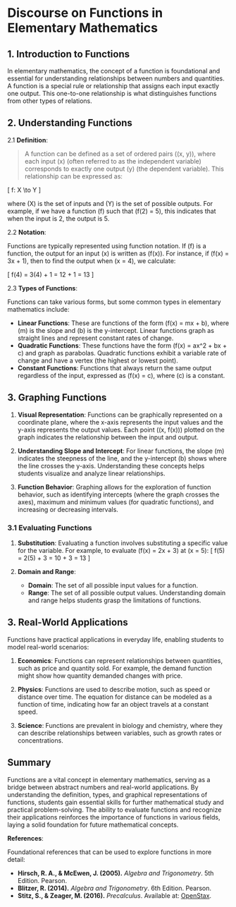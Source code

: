 # Discourse on Functions in Elementary Mathematics

## 1. **Introduction to Functions**

In elementary mathematics, the concept of a function is foundational and essential for understanding relationships between numbers and quantities. A function is a special rule or relationship that assigns each input exactly one output. This one-to-one relationship is what distinguishes functions from other types of relations.

## 2. **Understanding Functions**

2.1 **Definition**:

>   A function can be defined as a set of ordered pairs \((x, y)\), where each input \(x\) (often referred to as the independent variable) corresponds to exactly one output \(y\) (the dependent variable). This relationship can be expressed as:
>
\[
f: X \to Y
\]
>
   where \(X\) is the set of inputs and \(Y\) is the set of possible outputs. For example, if we have a function \(f\) such that \(f(2) = 5\), this indicates that when the input is 2, the output is 5.

2.2 **Notation**:

   Functions are typically represented using function notation. If \(f\) is a function, the output for an input \(x\) is written as \(f(x)\). For instance, if \(f(x) = 3x + 1\), then to find the output when \(x = 4\), we calculate:

\[
f(4) = 3(4) + 1 = 12 + 1 = 13
\]

2.3 **Types of Functions**:

   Functions can take various forms, but some common types in elementary mathematics include:

- **Linear Functions**: These are functions of the form \(f(x) = mx + b\), where \(m\) is the slope and \(b\) is the y-intercept. Linear functions graph as straight lines and represent constant rates of change.
- **Quadratic Functions**: These functions have the form \(f(x) = ax^2 + bx + c\) and graph as parabolas. Quadratic functions exhibit a variable rate of change and have a vertex (the highest or lowest point).
- **Constant Functions**: Functions that always return the same output regardless of the input, expressed as \(f(x) = c\), where \(c\) is a constant.


## 3. **Graphing Functions**

1. **Visual Representation**:
   Functions can be graphically represented on a coordinate plane, where the x-axis represents the input values and the y-axis represents the output values. Each point \((x, f(x))\) plotted on the graph indicates the relationship between the input and output.

2. **Understanding Slope and Intercept**:
   For linear functions, the slope \(m\) indicates the steepness of the line, and the y-intercept \(b\) shows where the line crosses the y-axis. Understanding these concepts helps students visualize and analyze linear relationships.

3. **Function Behavior**:
   Graphing allows for the exploration of function behavior, such as identifying intercepts (where the graph crosses the axes), maximum and minimum values (for quadratic functions), and increasing or decreasing intervals.

### 3.1 **Evaluating Functions**

1. **Substitution**:
   Evaluating a function involves substituting a specific value for the variable. For example, to evaluate \(f(x) = 2x + 3\) at \(x = 5\):
   \[
   f(5) = 2(5) + 3 = 10 + 3 = 13
   \]

2. **Domain and Range**:
   - **Domain**: The set of all possible input values for a function.
   - **Range**: The set of all possible output values. Understanding domain and range helps students grasp the limitations of functions.

## 3. **Real-World Applications**

Functions have practical applications in everyday life, enabling students to model real-world scenarios:

1. **Economics**: Functions can represent relationships between quantities, such as price and quantity sold. For example, the demand function might show how quantity demanded changes with price.
  
2. **Physics**: Functions are used to describe motion, such as speed or distance over time. The equation for distance can be modeled as a function of time, indicating how far an object travels at a constant speed.

3. **Science**: Functions are prevalent in biology and chemistry, where they can describe relationships between variables, such as growth rates or concentrations.

## **Summary**

Functions are a vital concept in elementary mathematics, serving as a bridge between abstract numbers and real-world applications. By understanding the definition, types, and graphical representations of functions, students gain essential skills for further mathematical study and practical problem-solving. The ability to evaluate functions and recognize their applications reinforces the importance of functions in various fields, laying a solid foundation for future mathematical concepts.

**References**:

Foundational references that can be used to explore functions in more detail:

- **Hirsch, R. A., & McEwen, J. (2005).** *Algebra and Trigonometry*. 5th Edition. Pearson.
- **Blitzer, R. (2014).** *Algebra and Trigonometry*. 6th Edition. Pearson.
- **Stitz, S., & Zeager, M. (2016).** *Precalculus*. Available at: [OpenStax](https://openstax.org/books/precalculus/pages/1-introduction). 
